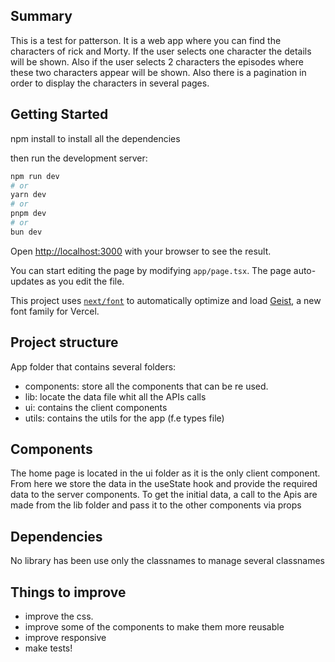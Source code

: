 ## Summary

This is a test for patterson. It is a web app where you can find the characters of rick and Morty. If the user selects one character the details will be shown. Also if the user selects 2 characters the episodes where these two characters appear will be shown.
Also there is a pagination in order to display the characters in several pages.

## Getting Started

npm install to install all the dependencies

then run the development server:

```bash
npm run dev
# or
yarn dev
# or
pnpm dev
# or
bun dev
```

Open [http://localhost:3000](http://localhost:3000) with your browser to see the result.

You can start editing the page by modifying `app/page.tsx`. The page auto-updates as you edit the file.

This project uses [`next/font`](https://nextjs.org/docs/app/building-your-application/optimizing/fonts) to automatically optimize and load [Geist](https://vercel.com/font), a new font family for Vercel.

## Project structure

App folder that contains several folders:

  - components: store all the components that can be re used.
  - lib: locate the data file whit all the APIs calls
  - ui: contains the client components
  - utils: contains the utils for the app (f.e types file)

## Components

The home page is located in the ui folder as it is the only client component. From here we store the data in the useState hook and provide the required data to the server components. To get the initial data, a call to the Apis are made from the lib folder and pass it to the other components via props

## Dependencies

No library has been use only the classnames to manage several classnames

## Things to improve

- improve the css.
- improve some of the components to make them more reusable
- improve responsive
- make tests!

  